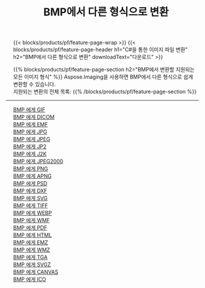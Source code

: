 ﻿---
title: BMP에서 다른 형식으로 변환 
weight: 3920
url: /ko/java/conversion/from/bmp 
lang: ko
langdirlevel: 2
locales: zh-hans,ja,it,ru,de,es,fr,nl,id,lt,pl,pt,vi,tr,ko,zh-hant,ar,hi,th,sv,cs,uk,he
description: Aspose.Imaging을 사용하면 BMP에서 다른 형식으로 쉽게 변환할 수 있습니다.
---

{{< blocks/products/pf/feature-page-wrap >}}
{{< blocks/products/pf/feature-page-header h1="C#을 통한 이미지 파일 변환" h2="BMP에서 다른 형식으로 변환" downloadText="다운로드" >}}


{{% blocks/products/pf/feature-page-section  h2="BMP에서 변환할 지원되는 모든 이미지 형식" %}}
Aspose.Imaging을 사용하면 BMP에서 다른 형식으로 쉽게 변환할 수 있습니다.
<br/>
지원되는 변환의 전체 목록:
{{% /blocks/products/pf/feature-page-section %}}
<div class="container-fluid productfamilypage bg-gray">
    <div class="convertypes bg-gray agp-content section">
        <div class="container">
		<hr style="margin-left:-20px;"/>
		<div class="row other-converters">
		    <div class='col-md-2 other-converter remove-lp remove-rp'><a href="/imaging/ko/java/conversion/bmp-to-gif" >BMP 에게 GIF</a></div><div class='col-md-2 other-converter remove-lp remove-rp'><a href="/imaging/ko/java/conversion/bmp-to-dicom" >BMP 에게 DICOM</a></div><div class='col-md-2 other-converter remove-lp remove-rp'><a href="/imaging/ko/java/conversion/bmp-to-emf" >BMP 에게 EMF</a></div><div class='col-md-2 other-converter remove-lp remove-rp'><a href="/imaging/ko/java/conversion/bmp-to-jpg" >BMP 에게 JPG</a></div><div class='col-md-2 other-converter remove-lp remove-rp'><a href="/imaging/ko/java/conversion/bmp-to-jpeg" >BMP 에게 JPEG</a></div><div class='col-md-2 other-converter remove-lp remove-rp'><a href="/imaging/ko/java/conversion/bmp-to-jp2" >BMP 에게 JP2</a></div><div class='col-md-2 other-converter remove-lp remove-rp'><a href="/imaging/ko/java/conversion/bmp-to-j2k" >BMP 에게 J2K</a></div><div class='col-md-2 other-converter remove-lp remove-rp'><a href="/imaging/ko/java/conversion/bmp-to-jpeg2000" >BMP 에게 JPEG2000</a></div><div class='col-md-2 other-converter remove-lp remove-rp'><a href="/imaging/ko/java/conversion/bmp-to-png" >BMP 에게 PNG</a></div><div class='col-md-2 other-converter remove-lp remove-rp'><a href="/imaging/ko/java/conversion/bmp-to-apng" >BMP 에게 APNG</a></div><div class='col-md-2 other-converter remove-lp remove-rp'><a href="/imaging/ko/java/conversion/bmp-to-psd" >BMP 에게 PSD</a></div><div class='col-md-2 other-converter remove-lp remove-rp'><a href="/imaging/ko/java/conversion/bmp-to-dxf" >BMP 에게 DXF</a></div><div class='col-md-2 other-converter remove-lp remove-rp'><a href="/imaging/ko/java/conversion/bmp-to-svg" >BMP 에게 SVG</a></div><div class='col-md-2 other-converter remove-lp remove-rp'><a href="/imaging/ko/java/conversion/bmp-to-tiff" >BMP 에게 TIFF</a></div><div class='col-md-2 other-converter remove-lp remove-rp'><a href="/imaging/ko/java/conversion/bmp-to-webp" >BMP 에게 WEBP</a></div><div class='col-md-2 other-converter remove-lp remove-rp'><a href="/imaging/ko/java/conversion/bmp-to-wmf" >BMP 에게 WMF</a></div><div class='col-md-2 other-converter remove-lp remove-rp'><a href="/imaging/ko/java/conversion/bmp-to-pdf" >BMP 에게 PDF</a></div><div class='col-md-2 other-converter remove-lp remove-rp'><a href="/imaging/ko/java/conversion/bmp-to-html" >BMP 에게 HTML</a></div><div class='col-md-2 other-converter remove-lp remove-rp'><a href="/imaging/ko/java/conversion/bmp-to-emz" >BMP 에게 EMZ</a></div><div class='col-md-2 other-converter remove-lp remove-rp'><a href="/imaging/ko/java/conversion/bmp-to-wmz" >BMP 에게 WMZ</a></div><div class='col-md-2 other-converter remove-lp remove-rp'><a href="/imaging/ko/java/conversion/bmp-to-tga" >BMP 에게 TGA</a></div><div class='col-md-2 other-converter remove-lp remove-rp'><a href="/imaging/ko/java/conversion/bmp-to-svgz" >BMP 에게 SVGZ</a></div><div class='col-md-2 other-converter remove-lp remove-rp'><a href="/imaging/ko/java/conversion/bmp-to-canvas" >BMP 에게 CANVAS</a></div><div class='col-md-2 other-converter remove-lp remove-rp'><a href="/imaging/ko/java/conversion/bmp-to-ico" >BMP 에게 ICO</a></div>
                </div>
        </div>
    </div>
</div>
<br/>

